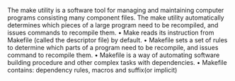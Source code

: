 The make utility is a software tool for managing and maintaining
computer programs consisting many component files. The make utility
automatically determines which pieces of a large program need to be
recompiled, and issues commands to recompile them.
• Make reads its instruction from Makefile (called the descriptor file) by
default.
• Makefile sets a set of rules to determine which parts of a program
need to be recompile, and issues command to recompile them.
• Makefile is a way of automating software building procedure and other
complex tasks with dependencies.
• Makefile contains: dependency rules, macros and suffix(or implicit)
